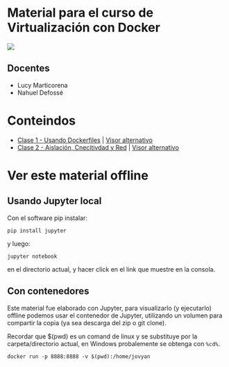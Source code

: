 # Material para el curso de Virtualización con Docker 
![](https://www.docker.com/sites/default/files/Whale%20Logo332_5.png)

## Docentes

* Lucy Marticorena
* Nahuel Defossé
    
# Conteindos

* <a href="01 - Usando Dockerfiles.ipynb">Clase 1 - Usando Dockerfiles</a> | [Visor alternativo](https://nbviewer.jupyter.org/github/UNPSJB/eip-docker/blob/master/01%20-%20Usando%20Dockerfiles.ipynb)
* <a href="02 - Aislación, Conectividad y Red.ipynb">Clase 2 - Aislación, Cnecitivdad y Red</a> | [Visor alternativo](https://nbviewer.jupyter.org/github/UNPSJB/eip-docker/blob/master/02%20-%20Aislaci%C3%B3n%2C%20Conectividad%20y%20Red.ipynb)


# Ver este material offline

## Usando Jupyter local

Con el software pip instalar:
```
pip install jupyter
```
y luego:
```
jupyter notebook 
```
en el directorio actual, y hacer click en el link que muestre en la consola.

## Con contenedores

Este material fue elaborado con Jupyter, para visualizarlo (y ejecutarlo)
offline podemos usar el contenedor de Jupyter, utilizando un volumen para
compartir la copia (ya sea descarga del zip o git clone).

Recordar que $(pwd) es un comand de linux y se substituye por la carpeta/directorio actual, en Windows probalemente se obtenga con `%cd%`.

```
docker run -p 8888:8888 -v $(pwd):/home/jovyan                                
``` 
